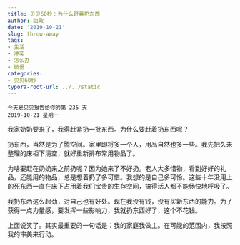 ```yaml
---
title: 贝贝60秒：为什么赶着扔东西
author: 曲政
date: '2019-10-21'
slug: throw-away
tags:
- 生活
- 冲突
- 怎么办
- 微信
categories:
- 贝贝60秒
typora-root-url: ../../static
---
```


```
今天是贝贝报告给你的第 235 天
2019-10-21 星期一
```

我家奶奶要来了，我得赶紧扔一批东西。为什么要赶着扔东西呢？

扔东西，当然是为了腾空间。家里即将多一个人，用品自然也多一些。我先把久未整理的床柜下清空，就好重新排布常用物品了。

为啥要赶在奶奶来之前扔呢？因为她来了不好扔。老人大多惜物，看到好好的礼品，还能用的物品，总是想着扔了多可惜。我想的是自己多可怜。这些十年没用上的死东西一直在床下占用着我们宝贵的生存空间，搞得活人都不能畅快地呼吸了。

我扔东西这么起劲，对自己也有好处。现在我没有钱，没有买新东西的能力。为了获得一点力量感，要发挥一些影响力，我就扔东西好了，这个不花钱。

上面说笑了。其实最重要的一句话是：我的家庭我做主。在可能的范围内，我按照我的审美来行动。


